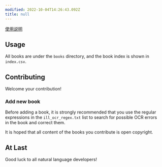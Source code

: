 ```yaml
---
modified: 2022-10-04T14:26:43.092Z
title: null
---
```


[使用说明](./使用说明.md)

## Usage

All books are under the `books` directory, and the book index is shown in `index.csv`.

## Contributing

Welcome your contribution!

### Add new book

Before adding a book, it is strongly recommended that you use the regular expressions in the `ill_ocr_regex.txt` list to search for possible OCR errors in the book and correct them.

It is hoped that all content of the books you contribute is open copyright.

## At Last

Good luck to all natural language developers!
